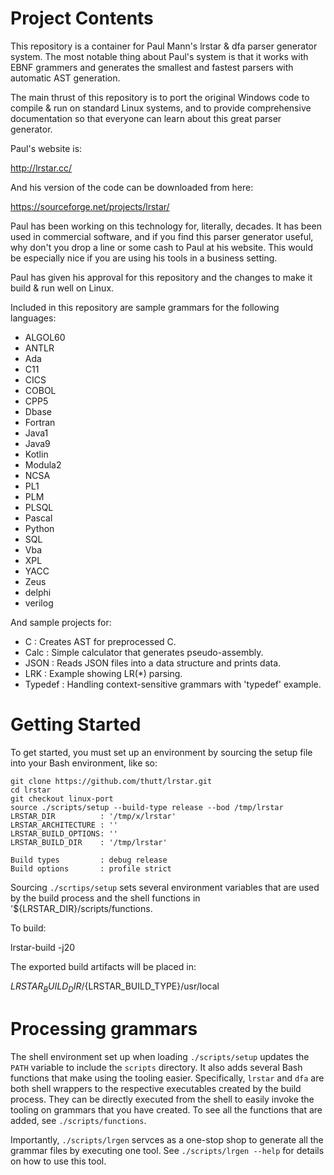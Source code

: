 # Project Contents

This repository is a container for Paul Mann's lrstar & dfa parser
generator system.  The most notable thing about Paul's system is that
it works with EBNF grammers and generates the smallest and fastest
parsers with automatic AST generation.

The main thrust of this repository is to port the original Windows
code to compile & run on standard Linux systems, and to provide
comprehensive documentation so that everyone can learn about this
great parser generator.

Paul's website is:

  http://lrstar.cc/

And his version of the code can be downloaded from here:

  https://sourceforge.net/projects/lrstar/

Paul has been working on this technology for, literally, decades.  It
has been used in commercial software, and if you find this parser
generator useful, why don't you drop a line or some cash to Paul at
his website.  This would be especially nice if you are using his tools
in a business setting.

Paul has given his approval for this repository and the changes to
make it build & run well on Linux.

Included in this repository are sample grammars for the following languages:

  + ALGOL60
  + ANTLR
  + Ada
  + C11
  + CICS
  + COBOL
  + CPP5
  + Dbase
  + Fortran
  + Java1
  + Java9
  + Kotlin
  + Modula2
  + NCSA
  + PL1
  + PLM
  + PLSQL
  + Pascal
  + Python
  + SQL
  + Vba
  + XPL
  + YACC
  + Zeus
  + delphi
  + verilog

And sample projects for:

  + C       : Creates AST for preprocessed C.
  + Calc    : Simple calculator that generates pseudo-assembly.
  + JSON    : Reads JSON files into a data structure and prints data.
  + LRK     : Example showing LR(*) parsing.
  + Typedef : Handling context-sensitive grammars with 'typedef' example.


# Getting Started


To get started, you must set up an environment by sourcing the setup
file into your Bash environment, like so:


    git clone https://github.com/thutt/lrstar.git
    cd lrstar
    git checkout linux-port
    source ./scripts/setup --build-type release --bod /tmp/lrstar
    LRSTAR_DIR          : '/tmp/x/lrstar'
    LRSTAR_ARCHITECTURE : ''
    LRSTAR_BUILD_OPTIONS: ''
    LRSTAR_BUILD_DIR    : '/tmp/lrstar'

    Build types         : debug release
    Build options       : profile strict

Sourcing `./scrtips/setup` sets several environment variables that are
used by the build process and the shell functions in
'${LRSTAR_DIR}/scripts/functions.

To build:

  lrstar-build -j20

The exported build artifacts will be placed in:

   ${LRSTAR_BUILD_DIR}/${LRSTAR_BUILD_TYPE}/usr/local

# Processing grammars

The shell environment set up when loading `./scripts/setup` updates
the `PATH` variable to include the `scripts` directory.  It also adds
several Bash functions that make using the tooling easier.
Specifically, `lrstar` and `dfa` are both shell wrappers to the
respective executables created by the build process.  They can be
directly executed from the shell to easily invoke the tooling on
grammars that you have created.  To see all the functions that are
added, see `./scripts/functions`.

Importantly, `./scripts/lrgen` servces as a one-stop shop to generate
all the grammar files by executing one tool.  See `./scripts/lrgen
--help` for details on how to use this tool.
